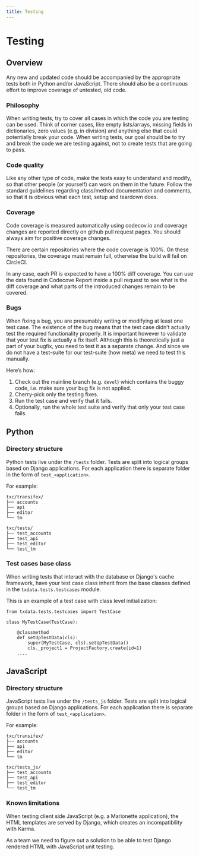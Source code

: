 ```yaml
---
title: Testing
---
```


# Testing

## Overview

Any new and updated code should be accompanied by the appropriate tests both in Python and/or JavaScript. There should also be a continuous effort to improve coverage of untested, old code.

### Philosophy

When writing tests, try to cover all cases in which the code you are testing can be used. Think of corner cases, like empty lists/arrays, missing fields in dictionaries, zero values (e.g. in division) and anything else that could potentially break your code. When writing tests, our goal should be to try and break the code we are testing against, not to create tests that are going to pass.

### Code quality

Like any other type of code, make the tests easy to understand and modify, so that other people (or yourself) can work on them in the future. Follow the standard guidelines regarding class/method documentation and comments, so that it is obvious what each test, setup and teardown does.

### Coverage

Code coverage is measured automatically using codecov.io and coverage changes are reported directly on github pull request pages. You should always aim for positive coverage changes.

There are certain repositories where the code coverage is 100%. On these repositories, the coverage must remain full, otherwise the build will fail on CircleCI.

In any case, each PR is expected to have a 100% diff coverage. You can use the data found in Codecove Report inside a pull request to see what is the diff coverage and what parts of the introduced changes remain to be covered.

### Bugs

When fixing a bug, you are presumably writing or modifying at least one test case. The existence of the bug means that the test case didn’t actually test the required functionality properly. It is important however to validate that your test fix is actually a fix itself. Although this is theoretically just a part of your bugfix, you need to test it as a separate change. And since we do not have a test-suite for our test-suite (how meta) we need to test this manually.

Here’s how:
1. Check out the mainline branch (e.g. `devel`) which contains the buggy code, i.e. make sure your bug fix is not applied.
2. Cherry-pick only the testing fixes.
3. Run the test case and verify that it fails.
4. Optionally, run the whole test suite and verify that only your test case fails.

## Python

### Directory structure

Python tests live under the `/tests` folder. Tests are split into logical groups based on Django applications. For each application there is separate folder in the form of `test_<application>`.

For example:

```
txc/transifex/
├── accounts
├── api
├── editor
└── tm

txc/tests/
├── test_accounts
├── test_api
├── test_editor
└── test_tm
```

### Test cases base class

When writing tests that interact with the database or Django's cache framework, have your test case class inherit from the base classes defined in the `txdata.tests.testcases` module.

This is an example of a test case with class level initialization:

```
from txdata.tests.testcases import TestCase

class MyTestCase(TestCase):

    @classmethod
    def setUpTestData(cls):
        super(MyTestCase, cls).setUpTestData()
        cls._project1 = ProjectFactory.create(id=1)
    ....
```

## JavaScript

### Directory structure

JavaScript tests live under the `/tests_js` folder. Tests are split into logical groups based on Django applications. For each application there is separate folder in the form of `test_<application>`.

For example:

```
txc/transifex/
├── accounts
├── api
├── editor
└── tm

txc/tests_js/
├── test_accounts
├── test_api
├── test_editor
└── test_tm
```

### Known limitations

When testing client side JavaScript (e.g. a Marionette application), the HTML
templates are served by Django, which creates an incompatibility with Karma.

As a team we need to figure out a solution to be able to test Django rendered HTML with JavaScript unit testing.
